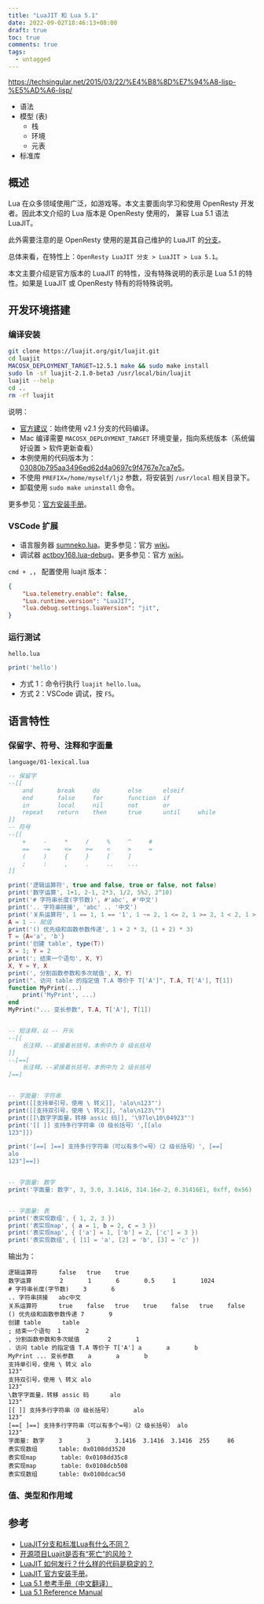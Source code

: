 ```yaml
---
title: "LuaJIT 和 Lua 5.1"
date: 2022-09-02T18:46:13+08:00
draft: true
toc: true
comments: true
tags:
  - untagged
---
```


https://techsingular.net/2015/03/22/%E4%B8%8D%E7%94%A8-lisp-%E5%AD%A6-lisp/

* 语法
* 模型 (表)
    * 栈
    * 环境
    * 元表
* 标准库

## 概述

Lua 在众多领域使用广泛，如游戏等。本文主要面向学习和使用 OpenResty 开发者。因此本文介绍的 Lua 版本是 OpenResty 使用的， 兼容 Lua 5.1 语法 LuaJIT。

此外需要注意的是 OpenResty 使用的是其自己维护的 LuaJIT 的[分支](https://github.com/openresty/luajit2/tree/v2.1-agentzh)。

总体来看，在特性上：`OpenResty LuaJIT 分支 > LuaJIT > Lua 5.1`。

本文主要介绍是官方版本的 LuaJIT 的特性，没有特殊说明的表示是 Lua 5.1 的特性。如果是 LuaJIT 或 OpenResty 特有的将特殊说明。

## 开发环境搭建

### 编译安装

```bash
git clone https://luajit.org/git/luajit.git
cd luajit
MACOSX_DEPLOYMENT_TARGET=12.5.1 make && sudo make install
sudo ln -sf luajit-2.1.0-beta3 /usr/local/bin/luajit
luajit --help
cd ..
rm -rf luajit
```

说明：

* [官方建议](https://github.com/LuaJIT/LuaJIT/issues/563)：始终使用 v2.1 分支的代码编译。
* Mac 编译需要 `MACOSX_DEPLOYMENT_TARGET` 环境变量，指向系统版本（系统偏好设置 > 软件更新查看）
* 本例使用的代码版本为： [03080b795aa3496ed62d4a0697c9f4767e7ca7e5](https://github.com/LuaJIT/LuaJIT/tree/03080b795aa3496ed62d4a0697c9f4767e7ca7e5)。
* 不使用 `PREFIX=/home/myself/lj2` 参数，将安装到 `/usr/local` 相关目录下。
* 卸载使用 `sudo make uninstall` 命令。

更多参见：[官方安装手册](http://luajit.org/install.html)。

### VSCode 扩展

* 语言服务器 [sumneko.lua](https://marketplace.visualstudio.com/items?itemName=sumneko.lua)。更多参见：官方 [wiki](https://github.com/sumneko/lua-language-server/wiki)。
* 调试器 [actboy168.lua-debug](https://marketplace.visualstudio.com/items?itemName=actboy168.lua-debug)。更多参见：官方 [wiki](https://github.com/actboy168/lua-debug/wiki)。

`cmd + ,`， 配置使用 luajit 版本：

```json
{
    "Lua.telemetry.enable": false,
    "Lua.runtime.version": "LuaJIT",
    "lua.debug.settings.luaVersion": "jit",
}
```

### 运行测试

`hello.lua`

```lua
print('hello')
```

* 方式 1：命令行执行 `luajit hello.lua`。
* 方式 2：VSCode 调试，按 `F5`。

## 语言特性

### 保留字、符号、注释和字面量

`language/01-lexical.lua`

```lua
-- 保留字
--[[
    and       break     do        else      elseif
    end       false     for       function  if
    in        local     nil       not       or
    repeat    return    then      true      until     while
]]
-- 符号
--[[
    +     -     *     /     %     ^     #
    ==    ~=    <=    >=    <     >     =
    (     )     {     }     [     ]
    ;     :     ,     .     ..    ...
]]

print('逻辑运算符', true and false, true or false, not false)
print('数字运算', 1+1, 2-1, 2*3, 1/2, 5%2, 2^10)
print('# 字符串长度(字节数)', #'abc', #'中文')
print('.. 字符串拼接', 'abc' .. '中文')
print('关系运算符', 1 == 1, 1 == '1', 1 ~= 2, 1 <= 2, 1 >= 2, 1 < 2, 1 > 2)
A = 1 -- 赋值
print('() 优先级和函数参数传递', 1 + 2 * 3, (1 + 2) * 3)
T = {A='a', 'b'}
print('创建 table', type(T))
X = 1; Y = 2
print('; 结束一个语句', X, Y)
X, Y = Y, X
print(', 分割函数参数和多次赋值', X, Y)
print(". 访问 table 的指定值 T.A 等价于 T['A']", T.A, T['A'], T[1])
function MyPrint(...)
    print('MyPrint', ...)
end
MyPrint("... 变长参数", T.A, T['A'], T[1])


-- 短注释，以 -- 开头
--[[
    长注释，--紧接着长括号，本例中为 0 级长括号
]]
--[==[
    长注释，--紧接着长括号，本例中为 2 级长括号
]==]


-- 字面量: 字符串
print([[支持单引号，使用 \ 转义]], 'alo\n123"')
print([[支持双引号，使用 \ 转义]], "alo\n123\"")
print([[\数字字面量，转移 assic 码]], '\97lo\10\04923"')
print('[[ ]] 支持多行字符串（0 级长括号）',[[alo
123"]])

print('[==[ ]==] 支持多行字符串（可以有多个=号）（2 级长括号）', [==[
alo
123"]==])


-- 字面量: 数字
print('字面量: 数字', 3, 3.0, 3.1416, 314.16e-2, 0.31416E1, 0xff, 0x56)


-- 字面量: 表
print('表实现数组', { 1, 2, 3 })
print('表实现map', { a = 1, b = 2, c = 3 })
print('表实现map', { ['a'] = 1, ['b'] = 2, ['c'] = 3 })
print('表实现数组', { [1] = 'a', [2] = 'b', [3] = 'c' })
```

输出为：

```
逻辑运算符      false   true    true
数字运算        2       1       6       0.5     1       1024
# 字符串长度(字节数)    3       6
.. 字符串拼接   abc中文
关系运算符      true    false   true    true    false   true    false
() 优先级和函数参数传递 7       9
创建 table      table
; 结束一个语句  1       2
, 分割函数参数和多次赋值        2       1
. 访问 table 的指定值 T.A 等价于 T['A'] a       a       b
MyPrint ... 变长参数    a       a       b
支持单引号，使用 \ 转义 alo
123"
支持双引号，使用 \ 转义 alo
123"
\数字字面量，转移 assic 码      alo
123"
[[ ]] 支持多行字符串（0 级长括号）      alo
123"
[==[ ]==] 支持多行字符串（可以有多个=号）（2 级长括号） alo
123"
字面量: 数字    3       3       3.1416  3.1416  3.1416  255     86
表实现数组      table: 0x0108dd3520
表实现map       table: 0x0108dd35c8
表实现map       table: 0x0108dcb508
表实现数组      table: 0x0108dcac50
```

### 值、类型和作用域

## 参考

* [LuaJIT分支和标准Lua有什么不同？](https://blog.51cto.com/u_14861909/5441626)
* [开源项目Luajit是否有“死亡”的风险？](https://groups.google.com/g/OpenResty/c/0ftsRpgC5kE)
* [LuaJIT 如何发行？什么样的代码是稳定的？](https://github.com/LuaJIT/LuaJIT/issues/563)
* [LuaJIT 官方安装手册](http://luajit.org/install.html)。
* [Lua 5.1 参考手册（中文翻译）](https://www.codingnow.com/2000/download/lua_manual.html)
* [Lua 5.1 Reference Manual](https://www.lua.org/manual/5.1/)
